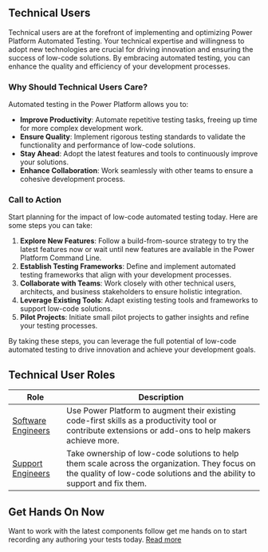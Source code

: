 ## Technical Users

Technical users are at the forefront of implementing and optimizing Power Platform Automated Testing. Your technical expertise and willingness to adopt new technologies are crucial for driving innovation and ensuring the success of low-code solutions. By embracing automated testing, you can enhance the quality and efficiency of your development processes.

### Why Should Technical Users Care?

Automated testing in the Power Platform allows you to:
- **Improve Productivity**: Automate repetitive testing tasks, freeing up time for more complex development work.
- **Ensure Quality**: Implement rigorous testing standards to validate the functionality and performance of low-code solutions.
- **Stay Ahead**: Adopt the latest features and tools to continuously improve your solutions.
- **Enhance Collaboration**: Work seamlessly with other teams to ensure a cohesive development process.

### Call to Action

Start planning for the impact of low-code automated testing today. Here are some steps you can take:
1. **Explore New Features**: Follow a build-from-source strategy to try the latest features now or wait until new features are available in the Power Platform Command Line.
2. **Establish Testing Frameworks**: Define and implement automated testing frameworks that align with your development processes.
3. **Collaborate with Teams**: Work closely with other technical users, architects, and business stakeholders to ensure holistic integration.
4. **Leverage Existing Tools**: Adapt existing testing tools and frameworks to support low-code solutions.
5. **Pilot Projects**: Initiate small pilot projects to gather insights and refine your testing processes.

By taking these steps, you can leverage the full potential of low-code automated testing to drive innovation and achieve your development goals.

## Technical User Roles

| Role | Description |
|------|-------------|
| [Software Engineers](../roles-and-responsibilities/software-engineers.md) | Use Power Platform to augment their existing code-first skills as a productivity tool or contribute extensions or add-ons to help makers achieve more. |
| [Support Engineers](../roles-and-responsibilities/support-engineers.md) | Take ownership of low-code solutions to help them scale across the organization. They focus on the quality of low-code solutions and the ability to support and fix them. | 

## Get Hands On Now

Want to work with the latest components follow get me hands on to start recording any authoring your tests today. [Read more](./get-started-now.md)

